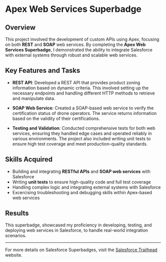 # Apex Web Services Superbadge

## Overview
This project involved the development of custom APIs using Apex, focusing on both **REST** and **SOAP** web services. By completing the **Apex Web Services Superbadge**, I demonstrated the ability to integrate Salesforce with external systems through robust and scalable web services.

## Key Features and Tasks
- **REST API**: Developed a REST API that provides product zoning information based on dynamic criteria. This involved setting up the necessary endpoints and handling different HTTP methods to retrieve and manipulate data.
  
- **SOAP Web Service**: Created a SOAP-based web service to verify the certification status of drone operators. The service returns information based on the validity of their certifications.

- **Testing and Validation**: Conducted comprehensive tests for both web services, ensuring they handled edge cases and operated reliably in various environments. The project also included writing unit tests to ensure high test coverage and meet production-quality standards.

## Skills Acquired
- Building and integrating **RESTful APIs** and **SOAP web services** with Salesforce
- Writing **unit tests** to ensure high-quality code and full test coverage
- Handling complex logic and integrating external systems with Salesforce
- Excercising troubleshooting and debugging skills within Apex-based web services

## Results
This superbadge, showcased my proficiency in developing, testing, and deploying web services in Salesforce, to handle real-world integration scenarios.

---
For more details on Salesforce Superbadges, visit the [Salesforce Trailhead]([https://trailhead.salesforce.com] (https://trailhead.salesforce.com/content/learn/superbadges/superbadge-custom-api-sbu)) website.
